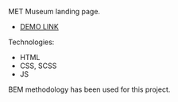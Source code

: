 MET Museum landing page.
  - [DEMO LINK](https://Andrew-Skoryk.github.io/MET-landing/)

Technologies:
  - HTML
  - CSS, SCSS
  - JS

BEM methodology has been used for this project.